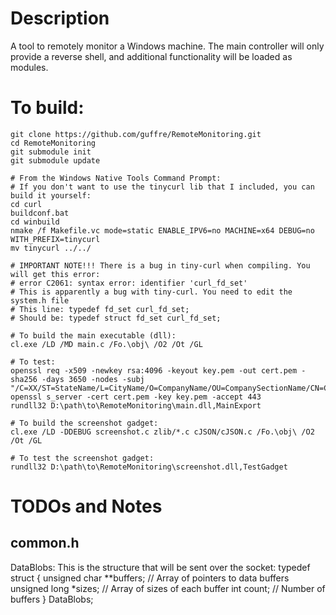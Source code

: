 # Description
A tool to remotely monitor a Windows machine. The main controller will only provide a reverse shell, and additional functionality will be loaded as modules.

# To build:
```
git clone https://github.com/guffre/RemoteMonitoring.git
cd RemoteMonitoring
git submodule init
git submodule update

# From the Windows Native Tools Command Prompt:
# If you don't want to use the tinycurl lib that I included, you can build it yourself:
cd curl
buildconf.bat
cd winbuild
nmake /f Makefile.vc mode=static ENABLE_IPV6=no MACHINE=x64 DEBUG=no WITH_PREFIX=tinycurl
mv tinycurl ../../

# IMPORTANT NOTE!!! There is a bug in tiny-curl when compiling. You will get this error:
# error C2061: syntax error: identifier 'curl_fd_set'
# This is apparently a bug with tiny-curl. You need to edit the system.h file
# This line: typedef fd_set curl_fd_set;
# Should be: typedef struct fd_set curl_fd_set;

# To build the main executable (dll):
cl.exe /LD /MD main.c /Fo.\obj\ /O2 /Ot /GL

# To test:
openssl req -x509 -newkey rsa:4096 -keyout key.pem -out cert.pem -sha256 -days 3650 -nodes -subj "/C=XX/ST=StateName/L=CityName/O=CompanyName/OU=CompanySectionName/CN=CommonNameOrHostname"
openssl s_server -cert cert.pem -key key.pem -accept 443
rundll32 D:\path\to\RemoteMonitoring\main.dll,MainExport

# To build the screenshot gadget:
cl.exe /LD -DDEBUG screenshot.c zlib/*.c cJSON/cJSON.c /Fo.\obj\ /O2 /Ot /GL

# To test the screenshot gadget:
rundll32 D:\path\to\RemoteMonitoring\screenshot.dll,TestGadget
```

# TODOs and Notes

## common.h
DataBlobs:
    This is the structure that will be sent over the socket:
        typedef struct {
            unsigned char **buffers; // Array of pointers to data buffers
            unsigned long *sizes;    // Array of sizes of each buffer
            int count;               // Number of buffers
        } DataBlobs;
    
